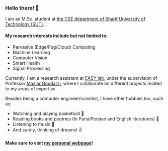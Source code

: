 <!--
**nrasadi/nrasadi** is a ✨ _special_ ✨ repository because its `README.md` (this file) appears on your GitHub profile.
-->
### Hello there! 👋

I am an M.Sc. student at [the CSE department of Sharif University of Technology (SUT)](http://ce.sharif.edu/).

#### My research interests include but not limited to:

  *  Pervasive (Edge/Fog/Cloud) Computing
  *  Machine Learning
  *  Computer Vision
  *  Smart Health
  *  Signal Processing

Currently, I am a research assistant at [EASY lab](http://easy.ce.sharif.ir/), under the supervision of Professor [Maziar Goudarzi](http://sharif.edu/~goudarzi/), where I collaborate on different projects related to my areas of expertise.


Besides being a computer engineer/scientist, I have other hobbies too, such as:
  
  * Watching and playing basketball :basketball:
  * Reading books and peotries (In Parsi/Persian and English literatures) :book:
  * Listening to music :musical_note:
  * And surely, thinking of dreams! :v:
 
 
 #### Make sure to visit [my personal webpage](https://nrasadi.github.io)!
